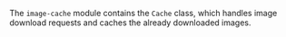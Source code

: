 The `image-cache` module contains the `Cache` class, which handles image download requests and caches the already downloaded images.